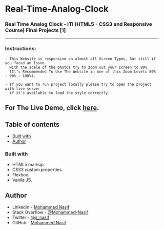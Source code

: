 # Real-Time-Analog-Clock

### Real Time Analog Clock - ITI (HTML5 - CSS3 and Responsive Course) Final Projects [1]

---

### Instructions:

    - This Website is responsive on almost all Screen Types, But still if you faced an Issue 
      with the scale of the photos try to zoom out your screen to 80% 
      (It's Recommended To Use The Website in one of this Zoom Levels 80% - 90% - 100%).

    - If you want to run project locally please try to open the project with live server 
      if it's available to load the style correctly.

For The Live Demo, click [here](https://mohammed-nasif.github.io/Real-Time-Analog-Clock/).
---

## Table of contents

- [Built with](#built-with)
- [Author](#author)

### Built with

- HTML5 markup.
- CSS3 custom properties.
- Flexbox.
- Vanila JS.

## Author

- LinkedIn - [Mohammed Nasif](https://www.linkedin.com/in/mohammednasif/)
- Stack Overflow - [@Mohammed-Nasif](https://stackoverflow.com/users/18315357/mohammed-nasif)
- Twitter - [@jr_nasif](https://twitter.com/jr_nasif)
- GitHub - [Mohammed Nasif](https://github.com/Mohammed-Nasif)
